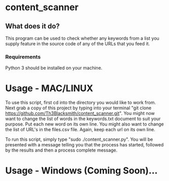 # content_scanner


## What does it do?

This program can be used to check whether any keywords from a list you supply feature in the source code of any of the URLs that you feed it.

### Requirements

Python 3 should be installed on your machine.


# Usage - MAC/LINUX

To use this script, first cd into the directory you would like to work from.
Next grab a copy of this project by typing into your terminal "git clone https://github.com/Th3Blacksmith/content_scanner.git".
You might now want to change the list of words in the keywords.txt document to suit your purpose. Put each new word on its own line.
You might also want to change the list of URL's in the files.csv file. Again, keep each url on its own line.

To run this script, simply type "sudo ./content_scanner.py". You will be presented with a message telling you that the process has started, followed by the results and then a process complete message.

# Usage - Windows (Coming Soon)...
